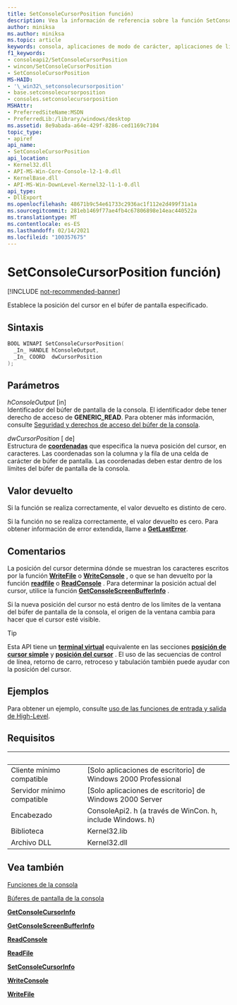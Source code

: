 ```yaml
---
title: SetConsoleCursorPosition función)
description: Vea la información de referencia sobre la función SetConsoleCursorPosition, que establece la posición del cursor en el búfer de pantalla de la consola especificado.
author: miniksa
ms.author: miniksa
ms.topic: article
keywords: consola, aplicaciones de modo de carácter, aplicaciones de línea de comandos, aplicaciones de terminal, API de consola
f1_keywords:
- consoleapi2/SetConsoleCursorPosition
- wincon/SetConsoleCursorPosition
- SetConsoleCursorPosition
MS-HAID:
- '\_win32\_setconsolecursorposition'
- base.setconsolecursorposition
- consoles.setconsolecursorposition
MSHAttr:
- PreferredSiteName:MSDN
- PreferredLib:/library/windows/desktop
ms.assetid: 8e9abada-a64e-429f-8286-ced1169c7104
topic_type:
- apiref
api_name:
- SetConsoleCursorPosition
api_location:
- Kernel32.dll
- API-MS-Win-Core-Console-l2-1-0.dll
- KernelBase.dll
- API-MS-Win-DownLevel-Kernel32-l1-1-0.dll
api_type:
- DllExport
ms.openlocfilehash: 48671b9c54e61733c2936ac1f112e2d499f31a1a
ms.sourcegitcommit: 281eb1469f77ae4fb4c67806898e14eac440522a
ms.translationtype: MT
ms.contentlocale: es-ES
ms.lasthandoff: 02/14/2021
ms.locfileid: "100357675"
---
```

# <a name="setconsolecursorposition-function"></a>SetConsoleCursorPosition función)

[!INCLUDE [not-recommended-banner](./includes/not-recommended-banner.md)]

Establece la posición del cursor en el búfer de pantalla especificado.

## <a name="syntax"></a>Sintaxis

```C
BOOL WINAPI SetConsoleCursorPosition(
  _In_ HANDLE hConsoleOutput,
  _In_ COORD  dwCursorPosition
);
```

## <a name="parameters"></a>Parámetros

*hConsoleOutput* \[in\]  
Identificador del búfer de pantalla de la consola. El identificador debe tener derecho de acceso de **GENERIC\_READ**. Para obtener más información, consulte [Seguridad y derechos de acceso del búfer de la consola](console-buffer-security-and-access-rights.md).

*dwCursorPosition* \[ de\]  
Estructura de [**coordenadas**](coord-str.md) que especifica la nueva posición del cursor, en caracteres. Las coordenadas son la columna y la fila de una celda de carácter de búfer de pantalla. Las coordenadas deben estar dentro de los límites del búfer de pantalla de la consola.

## <a name="return-value"></a>Valor devuelto

Si la función se realiza correctamente, el valor devuelto es distinto de cero.

Si la función no se realiza correctamente, el valor devuelto es cero. Para obtener información de error extendida, llame a [**GetLastError**](/windows/win32/api/errhandlingapi/nf-errhandlingapi-getlasterror).

## <a name="remarks"></a>Comentarios

La posición del cursor determina dónde se muestran los caracteres escritos por la función [**WriteFile**](/windows/win32/api/fileapi/nf-fileapi-writefile) o [**WriteConsole**](writeconsole.md) , o que se han devuelto por la función [**readfile**](/windows/win32/api/fileapi/nf-fileapi-readfile) o [**ReadConsole**](readconsole.md) . Para determinar la posición actual del cursor, utilice la función [**GetConsoleScreenBufferInfo**](getconsolescreenbufferinfo.md) .

Si la nueva posición del cursor no está dentro de los límites de la ventana del búfer de pantalla de la consola, el origen de la ventana cambia para hacer que el cursor esté visible.

> [!TIP]
> Esta API tiene un **[terminal virtual](console-virtual-terminal-sequences.md)** equivalente en las secciones **[posición de cursor simple](console-virtual-terminal-sequences.md#simple-cursor-positioning)** y **[posición del cursor](console-virtual-terminal-sequences.md#cursor-positioning)** . El uso de las secuencias de control de línea, retorno de carro, retroceso y tabulación también puede ayudar con la posición del cursor.

## <a name="examples"></a>Ejemplos

Para obtener un ejemplo, consulte [uso de las funciones de entrada y salida de High-Level](using-the-high-level-input-and-output-functions.md).

## <a name="requirements"></a>Requisitos

| &nbsp; | &nbsp; |
|-|-|
| Cliente mínimo compatible | \[Solo aplicaciones de escritorio\] de Windows 2000 Professional |
| Servidor mínimo compatible | \[Solo aplicaciones de escritorio\] de Windows 2000 Server |
| Encabezado | ConsoleApi2. h (a través de WinCon. h, include Windows. h) |
| Biblioteca | Kernel32.lib |
| Archivo DLL | Kernel32.dll |

## <a name="see-also"></a>Vea también

[Funciones de la consola](console-functions.md)

[Búferes de pantalla de la consola](console-screen-buffers.md)

[**GetConsoleCursorInfo**](getconsolecursorinfo.md)

[**GetConsoleScreenBufferInfo**](getconsolescreenbufferinfo.md)

[**ReadConsole**](readconsole.md)

[**ReadFile**](/windows/win32/api/fileapi/nf-fileapi-readfile)

[**SetConsoleCursorInfo**](setconsolecursorinfo.md)

[**WriteConsole**](writeconsole.md)

[**WriteFile**](/windows/win32/api/fileapi/nf-fileapi-writefile)